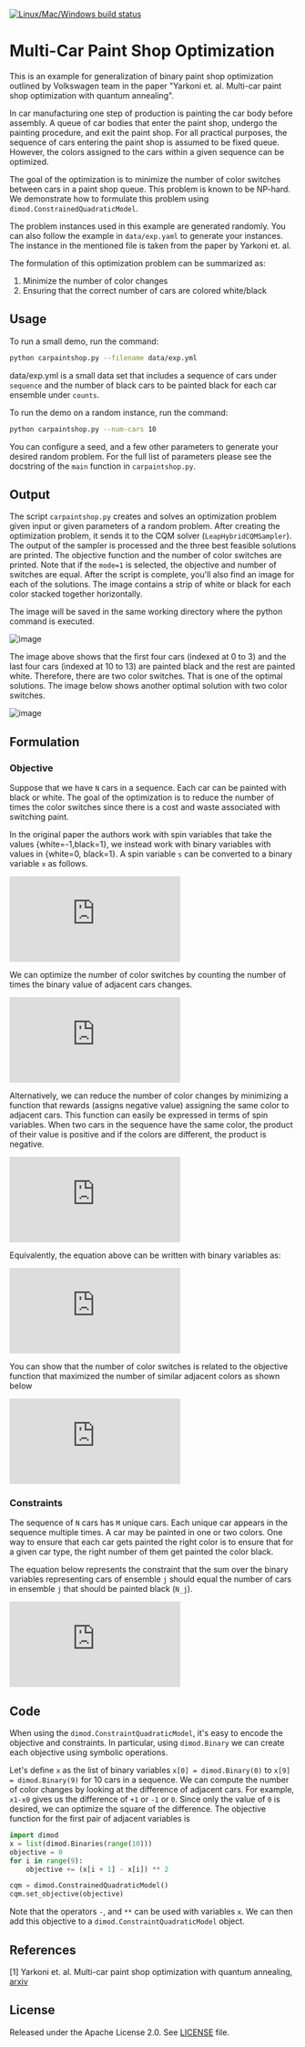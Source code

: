 [![Linux/Mac/Windows build status](
  https://circleci.com/gh/dwave-examples/paint-shop-optimization.svg?style=svg)](
  https://circleci.com/gh/dwave-examples/paint-shop-optimization)

# Multi-Car Paint Shop Optimization

This is an example for generalization of binary paint shop optimization outlined 
by Volkswagen team in the paper "Yarkoni et. al. Multi-car paint shop 
optimization with quantum annealing". 

In car manufacturing one step of production is painting
the car body before assembly. A queue of car bodies that enter the paint shop, undergo
the painting procedure, and exit the paint shop. For all practical purposes, 
the sequence of cars entering the paint shop is assumed to be fixed queue. 
However, the colors assigned to the cars within a given sequence can be optimized.

The goal of the optimization is to minimize the number of color switches between 
cars in a paint shop queue. This problem is known to be NP-hard. We demonstrate
how to formulate this problem using `dimod.ConstrainedQuadraticModel`.

The problem instances used in this example are generated randomly. You can also
follow the example in `data/exp.yaml` to generate your instances. The instance in 
the mentioned file is taken from the paper by Yarkoni et. al.


The formulation of this optimization problem can be summarized as:
1) Minimize the number of color changes
2) Ensuring that the correct number of cars are colored white/black


## Usage

To run a small demo, run the command:

```bash
python carpaintshop.py --filename data/exp.yml
```

data/exp.yml is a small data set that includes a sequence of cars 
under `sequence` and the number of black cars to be painted black 
for each car ensemble under `counts`. 

To run the demo on a random instance, run the command:

```bash
python carpaintshop.py --num-cars 10
```

You can configure a seed, and a few other parameters to generate your desired
random problem. For the full list of parameters please see the docstring of the
`main` function in `carpaintshop.py`. 


## Output
The script `carpaintshop.py` creates and solves an optimization problem given input 
or given parameters of a random problem. After creating the optimization problem, it 
sends it to the CQM solver (`LeapHybridCQMSampler`). The output of the sampler is 
processed and the three best feasible solutions are printed. The objective function 
and the number of color switches are printed. Note that if the `mode=1` is selected, 
the objective and number of switches are equal. After the script is complete, you'll 
also find an image for each of the solutions. The image contains a strip of white or 
black for each color stacked together horizontally.

The image will be saved in the same working directory where the python command 
is executed.

![image](assets/exp.yml_color_sequence_image_0_1.png)

The image above shows that the first four cars (indexed at 0 to 3) and the last 
four cars (indexed at 10 to 13) are painted black and the rest are painted white. 
Therefore, there are two color switches. That is one of the optimal solutions. The 
image below shows another optimal solution with two color switches.

![image](assets/exp.yml_color_sequence_image_1_1.png)


## Formulation
### Objective
Suppose that we have `N` cars in a sequence. Each car can be painted with black or 
white. The goal of the optimization is to reduce the number of times the color 
switches since there is a cost and waste associated with switching paint.

In the original paper the authors work with spin variables that take the values 
{white=-1,black=1}, we instead work with binary variables with values in {white=0, black=1}. A spin 
variable `s` can be converted to a binary variable `x` as follows.

![equation](http://latex.codecogs.com/gif.latex?%5Cbg_white%20%5Clarge%20x%20%3D%20%28s%20&plus;%201%29%20/%202)

We can optimize the number of color switches by counting the number of times 
the binary value of adjacent cars changes.

![equation](https://latex.codecogs.com/gif.latex?%5Cbg_white%20%5Clarge%20f_1%20%3D%20%5Csum_%7Bi%3D0%7D%5E%7Bi%3DN-2%7D%28x_i%20-%20x_%7Bi&plus;1%7D%29%5E2)

Alternatively, we can reduce the number of color changes by minimizing a function 
that rewards (assigns negative value) assigning the same color to adjacent cars. 
This function can easily be expressed in terms of spin variables. When two cars 
in the sequence have the same color, the product of their value is positive and 
if the colors are different, the product is negative.


![equation](https://latex.codecogs.com/gif.latex?%5Cbg_white%20%5Clarge%20f_2%20%3D%20-%5Csum_%7Bi%3D0%7D%5E%7Bi%3DN-2%7D%20s_i%20s_%7Bi&plus;1%7D)

Equivalently, the equation above can be written with binary variables as:

![equation](https://latex.codecogs.com/gif.latex?%5Cbg_white%20%5Clarge%20f_2%20%3D%20-%5Csum_%7Bi%3D0%7D%5E%7Bi%3DN-2%7D%20%282x_i%20-%201%29%20%282x_%7Bi&plus;1%7D-1%29)

You can show that the number of color switches is related to the objective 
function that maximized the number of similar adjacent colors as shown below

![equation](https://latex.codecogs.com/gif.latex?%5Cbg_white%20%5Clarge%20N%20-%201%20&plus;%20f_2%20%3D%202%20f_1)


### Constraints
The sequence of `N` cars has `M` unique cars. Each unique car appears in the 
sequence multiple times. A car may be painted in one or two colors. One way to 
ensure that each car gets painted the right color is to ensure that for a given 
car type, the right number of them get painted the color black.

The equation below represents the constraint that the sum over the binary 
variables representing cars of ensemble `j` should equal the number of cars 
in ensemble `j` that should be painted black (`N_j`).

![equation](https://latex.codecogs.com/gif.latex?%5Cbg_white%20%5Clarge%20%5Csum_%7Bi%5Cin%20C_j%7D%20x_i%20%3D%20N_j%20%7E%7E%7E%20%5Cforall%20j)


## Code

When using the `dimod.ConstraintQuadraticModel`, it's easy to encode the 
objective and constraints. In particular, using `dimod.Binary` we can create 
each objective using symbolic operations.

Let's define `x` as the list of binary variables `x[0] = dimod.Binary(0)` to 
`x[9] = dimod.Binary(9)` for 10 cars in a sequence. We can compute the number 
of color changes by looking at the difference of adjacent cars. For example, 
`x1-x0` gives us the difference of `+1` or `-1` or `0`. Since only the value 
of `0` is desired, we can optimize the square of the difference. The objective 
function for the first pair of adjacent variables is

```python
import dimod
x = list(dimod.Binaries(range(10)))
objective = 0
for i in range(9):
    objective += (x[i + 1] - x[i]) ** 2

cqm = dimod.ConstrainedQuadraticModel()
cqm.set_objective(objective)
```

Note that the operators `-`, and `**` can be used with variables `x`. We can 
then add this objective to a `dimod.ConstraintQuadraticModel` object.


## References

[1] Yarkoni et. al. Multi-car paint shop optimization with quantum annealing, 
[arxiv](https://arxiv.org/pdf/2109.07876.pdf)

## License

Released under the Apache License 2.0. See [LICENSE](LICENSE) file.
